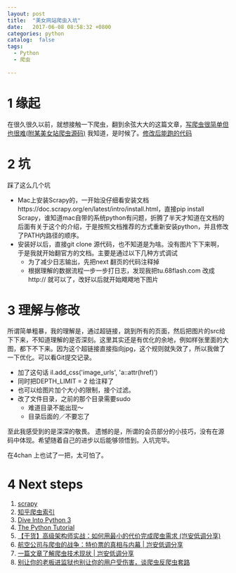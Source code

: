 ```yaml
---
layout: post
title:  "美女网站爬虫入坑"
date:   2017-06-08 08:58:32 +0800
categories: python
catalog:  false
tags:
  - Python
  - 爬虫
 
---
```



# 1 缘起

在很久很久以前，就想接触一下爬虫，翻到余弦大大的这篇文章，[写爬虫很简单但也很难(附某美女站爬虫源码)](http://mp.weixin.qq.com/s/yRsH0mgcWkqQwJcCL9VnmA) 我知道，是时候了。[修改后能跑的代码](https://github.com/toolazytoname/crawlers)

# 2 坑

踩了这么几个坑

* Mac上安装Scrapy的，一开始没仔细看安装文档https://doc.scrapy.org/en/latest/intro/install.html，直接pip install Scrapy，谁知道mac自带的系统python有问题，折腾了半天才知道在文档的后面有关于这个的介绍，于是按照文档推荐的方式重新安装python，并且修改了PATH内路径的顺序。
* 安装好以后，直接git clone 源代码，也不知道是为啥。没有图片下下来啊，于是我就开始翻官方的文档。主要是通过以下几种方式调试
    * 为了减少日志输出，先把next 翻页的代码注释掉
    * 根据理解的数据流程一步一步打日志，发现我把tu.68flash.com 改成http:// 就可以了，改好以后就开始飕飕地下图片

# 3 理解与修改

所谓简单粗暴，我的理解是，通过超链接，跳到所有的页面，然后把图片的src给下下来，不知道理解的是否深刻。这里其实还是有优化的余地，例如样张里面的大图，都下不下来。因为这个超链接直接指向jpg，这个规则就失效了，所以我做了一下优化。可以看Git提交记录。

* 加了这句话 il.add_css('image_urls', 'a::attr(href)’)
* 同时把DEPTH_LIMIT = 2 给注释了
* 也可以给图片加个大小的限制，接个过滤。
* 改了文件目录，之前的那个目录需要sudo
    * 难道目录不能出现～
    * 目录后面的／不要忘了

    

至此我感受到的是深深的敬畏。
遗憾的是，所谓的会员部分的小技巧，没有在源码中体现。希望随着自己的进步以后能够领悟到。入坑完毕。

在4chan 上也试了一把，太可怕了。

# 4 Next steps

1. [scrapy](https://doc.scrapy.org/en/latest/index.html)
2. [知乎爬虫索引](https://www.zhihu.com/topic/19577498)
3. [Dive Into Python 3](http://www.diveintopython3.net)
4. [The Python Tutorial](https://docs.python.org/3/tutorial/)
5. [【干货】高级架构师实战：如何用最小的代价完成爬虫需求 (岂安低调分享) ](https://mp.weixin.qq.com/s/8F8jDf59zLx_vI_88ONCIw)
6. [航空公司与爬虫的战争：特价票的真相与内幕 | 岂安低调分享](https://mp.weixin.qq.com/s?__biz=MzIxNDE4MzA4OQ==&mid=2651025755&idx=1&sn=f42dee60ec66510ca2575301d9611b49&chksm=8c5cac85bb2b2593996258241a96a6448eb2c1682d300b6d02f068936171e202deab86c16db1&scene=21#wechat_redirect)
7. [一篇文章了解爬虫技术现状 | 岂安低调分享](https://mp.weixin.qq.com/s/N95afABrhlajeHlxMxZMsg)
5. [别让你的老板进监狱也别让你的用户受伤害，谈爬虫反爬虫套路](https://mp.weixin.qq.com/s/tdt0TQtGpiT_LcHkTXLa7A)

	

	


